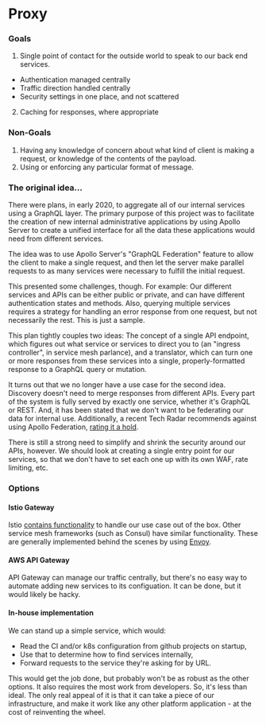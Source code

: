 # Proxy

### Goals
1. Single point of contact for the outside world to speak to our back end services.
  * Authentication managed centrally
  * Traffic direction handled centrally
  * Security settings in one place, and not scattered
2. Caching for responses, where appropriate

### Non-Goals
1. Having any knowledge of concern about what kind of client is making a request, or knowledge of the contents of the payload.
2. Using or enforcing any particular format of message.

### The original idea...
There were plans, in early 2020, to aggregate all of our internal services using a GraphQL layer.  The primary purpose of this project was to facilitate the creation of new internal administrative applications by using Apollo Server to create a unified interface for all the data these applications would need from different services.  

The idea was to use Apollo Server's "GraphQL Federation" feature to allow the client to make a single request, and then let the server make parallel requests to as many services were necessary to fulfill the initial request.

This presented some challenges, though.  For example: Our different services and APIs can be either public or private, and can have different authentication states and methods.  Also, querying multiple services requires a strategy for handling an error response from one request, but not necessarily the rest.  This is just a sample.

This plan tightly couples two ideas: The concept of a single API endpoint, which figures out what service or services to direct you to (an "ingress controller", in service mesh parlance), and a translator, which can turn one or more responses from these services into a single, properly-formatted response to a GraphQL query or mutation.

It turns out that we no longer have a use case for the second idea.  Discovery doesn't need to merge responses from different APIs.  Every part of the system is fully served by exactly one service, whether it's GraphQL or REST.  And, it has been stated that we don't want to be federating our data for internal use.  Additionally, a recent Tech Radar recommends against using Apollo Federation, [rating it a hold](https://www.thoughtworks.com/radar/techniques?blipid=202010003).

There is still a strong need to simplify and shrink the security around our APIs, however.  We should look at creating a single entry point for our services, so that we don't have to set each one up with its own WAF, rate limiting, etc.

### Options

#### Istio Gateway
Istio [contains functionality](https://istio.io/latest/docs/concepts/traffic-management/#gateways) to handle our use case out of the box.  Other service mesh frameworks (such as Consul) have similar functionality.  These are generally implemented behind the scenes by using [Envoy](https://www.envoyproxy.io).

#### AWS API Gateway
API Gateway can manage our traffic centrally, but there's no easy way to automate adding new services to its configuation.  It can be done, but it would likely be hacky.

#### In-house implementation
We can stand up a simple service, which would:
* Read the CI and/or k8s configuration from github projects on startup,
* Use that to determine how to find services internally,
* Forward requests to the service they're asking for by URL.

This would get the job done, but probably won't be as robust as the other options.  It also requires the most work from developers.  So, it's less than ideal.  The only real appeal of it is that it can take a piece of our infrastructure, and make it work like any other platform application - at the cost of reinventing the wheel.